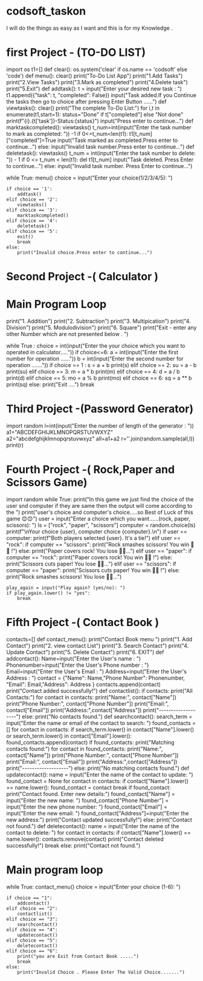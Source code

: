 # codsoft_taskon
I will do the things as easy as I want and this is for my Knowledge .
# first Project - (TO-DO LIST)
import os
t1=[]
def clear():
    os.system('clear' if os.name == 'codsoft' else 'code')
def menu():
    clear()
    print("To-Do List App")
    print("1.Add Tasks")
    print("2.View Tasks")
    print("3.Mark as completed")
    print("4.Delete task")
    print("5.Exit")
def addtask():
    t = input("Enter your desired new task : ")
    t1.append({"task": t, "completed": False})
    input("Task added.If you Continue the tasks then go to choice after pressing Enter Button ......")
def viewtasks():
    clear()
    print("The complete To-Do List:")
    for i,t in enumerate(t1,start=1):
        status="Done" if t["completed"] else "Not done"
        print(f"{i}.{t['task']}-Status:{status}")
    input("Press enter to continue...")
def marktaskcompleted():
    viewtasks()
    t_num=int(input("Enter the task number to mark as completed: ")) -1
    if 0<=t_num<len(t1):
        t1[t_num]["completed"]=True
        input("Task marked as completed.Press enter to continue...")
    else:
        input("Invalid task number.Press enter to continue...")
def deletetask():
    viewtasks()
    t_num = int(input("Enter the task number to delete: ")) - 1
    if 0 <= t_num < len(t1):
        del t1[t_num]
        input("Task deleted. Press Enter to continue...")
    else:
        input("Invalid task number. Press Enter to continue...")


while True:
    menu()
    choice = input("Enter your choice(1/2/3/4/5): ")

    if choice == '1':
        addtask()
    elif choice == '2':
        viewtasks()
    elif choice == '3':
        marktaskcompleted()
    elif choice == '4':
        deletetask()
    elif choice == '5':
        exit()
        break
    else:
        print("Invalid choice.Press enter to continue...")

# Second Project -( Calculator )
# Main Program Loop
print("1. Addition")
print("2. Subtraction")
print("3. Multipication")
print("4. Division")
print("5. Modulodivision")
print("6. Square")
print("Exit - enter any other Number which are not presented below . ")

while True :
    choice = int(input("Enter the your choice which you want to operated in calculator....."))
    if choice<=6:
        a = int(input("Enter the first number for operation ......"))
        b = int(input("Enter the second number for operation ......."))
        if choice == 1 :
            s = a + b
            print(s)
        elif choice == 2:
            su = a - b
            print(su)
        elif choice == 3:
            m = a * b
            print(m)
        elif choice == 4:
            d = a / b
            print(d)
        elif choice == 5:
            mo = a % b
            print(mo)
        elif choice == 6:
            sq = a ** b
            print(sq)
    else:
        print("Exit ....")
        break
# Third Project -(Password Generator)
import random
l=int(input("Enter the number of length of the generator : "))
a1="ABCDEFGHIJKLMNOPQRSTUVWXYZ"
a2="abcdefghijklmnopqrstuvwxyz"
all=a1+a2
r=''.join(random.sample(all,l))
print(r)

# Fourth Project -( Rock,Paper and Scissors Game)
import random
while True:
    print("In this game we just find the choice of the user snd computer if they are same then the output will come according to the ")
    print("user's choice and computer's choice.....so Best of Luck of this game 😊😊")
    user = input("Enter a choice which you want......(rock, paper, scissors): ")
    ls = ["rock", "paper", "scissors"]
    computer = random.choice(ls)
    print(f"\nYour choice {user}, computer choice {computer}.\n")
    if user == computer:
        print(f"Both players selected {user}. It's a tie!")
    elif user == "rock":
        if computer == "scissors":
            print("Rock smashes scissors! You win 👑👑 !")
        else:
            print("Paper covers rock! You lose 🤗🤗...")
    elif user == "paper":
        if computer == "rock":
            print("Paper covers rock! You win 👑👑 !")
        else:
            print("Scissors cuts paper! You lose 🤗🤗...")
    elif user == "scissors":
        if computer == "paper":
            print("Scissors cuts paper! You win 👑👑 !")
        else:
            print("Rock smashes scissors! You lose 🤗🤗...")

    play_again = input("Play again? (yes/no): ")
    if play_again.lower() != "yes":
        break

# Fifth Project -( Contact Book )
contacts=[]
def contact_menu():
    print("Contact Book menu ")
    print("1. Add Contact")
    print("2. view contact List")
    print("3. Search Contact")
    print("4. Update Contact")
    print("5. Delete Contact")
    print("6. EXIT")
def addcontact():
    Name=input("Enter the User's name : ")
    Phonenumber=input("Enter the User's Phone number : ")
    Email=input("Enter the User's Email : ")
    Address=input("Enter the User's Address : ")
    contact = {"Name": Name,"Phone Number": Phonenumber, "Email": Email,"Address": Address }
    contacts.append(contact)
    print("Contact added successfully!")
def contactlist():
    if contacts:
        print("All Contacts:")
        for contact in contacts:
            print("Name:", contact["Name"])
            print("Phone Number:", contact["Phone Number"])
            print("Email:", contact["Email"])
            print("Address:",contact["Address"])
            print("-------------------")
    else:
        print("No contacts found.")
def searchcontact():
    search_term = input("Enter the name or email of the contact to search: ")
    found_contacts = []
    for contact in contacts:
        if search_term.lower() in contact["Name"].lower() or search_term.lower() in contact["Email"].lower():
            found_contacts.append(contact)
    if found_contacts:
        print("Matching contacts found:")
        for contact in found_contacts:
            print("Name:", contact["Name"])
            print("Phone Number:", contact["Phone Number"])
            print("Email:", contact["Email"])
            print("Address:",contact["Address"])
            print("-------------------")
    else:
        print("No matching contacts found.")
def updatecontact():
    name = input("Enter the name of the contact to update: ")
    found_contact = None
    for contact in contacts:
        if contact["Name"].lower() == name.lower():
            found_contact = contact
            break
    if found_contact:
        print("Contact found. Enter new details:")
        found_contact["Name"] = input("Enter the new name: ")
        found_contact["Phone Number"] = input("Enter the new phone number: ")
        found_contact["Email"] = input("Enter the new email: ")
        found_contact["Address"]=input("Enter the new address:")
        print("Contact updated successfully!")
    else:
        print("Contact not found.")
def deletecontact():
    name = input("Enter the name of the contact to delete: ")
    for contact in contacts:
        if contact["Name"].lower() == name.lower():
            contacts.remove(contact)
            print("Contact deleted successfully!")
            break
    else:
        print("Contact not found.")
# Main program loop
while True:
    contact_menu()
    choice = input("Enter your choice (1-6): ")

    if choice == "1":
        addcontact()
    elif choice == "2":
        contactlist()
    elif choice == "3":
        searchcontact()
    elif choice == "4":
        updatecontact()
    elif choice == "5":
        deletecontact()
    elif choice == "6":
        print("you are Exit from Contact Book .....")
        break
    else:
        print("Invalid Choice . Please Enter The Valid Choice.......")
